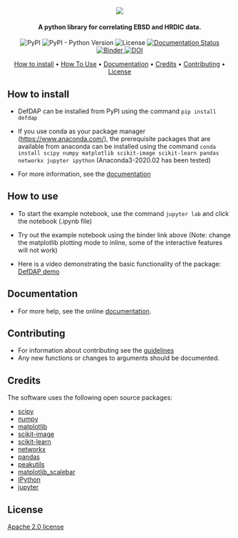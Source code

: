 <p align="center">
  <img src="http://mechmicroman.github.io/DefDAP/_images/logo.png">
</p>

<h4 align="center">A python library for correlating EBSD and HRDIC data.</h4>

<p align="center">
  <img alt="PyPI" src="https://img.shields.io/pypi/v/defdap">
  <img alt="PyPI - Python Version" src="https://img.shields.io/pypi/pyversions/defdap">
  <img alt="License" src="https://img.shields.io/github/license/MechMicroMan/DefDAP">
  <a href="https://defdap.readthedocs.io/en/latest/?badge=latest">
    <img src="https://readthedocs.org/projects/defdap/badge/?version=latest" alt='Documentation Status' />
  </a>
  <a href="https://mybinder.org/v2/gh/MechMicroMan/DefDAP/master?filepath=example_notebook.ipynb">
    <img alt="Binder" src="https://mybinder.org/badge_logo.svg">
  </a>
  <a href="https://zenodo.org/record/3688096">
    <img alt="DOI" src="https://zenodo.org/badge/DOI/10.5281/zenodo.3688096.svg">
  </a>
</p>

<p align="center">
  <a href="#how-to-install">How to install</a> •
  <a href="#how-to-use">How To Use</a> •
  <a href="#documentation">Documentation</a> •
  <a href="#credits">Credits</a> •
  <a href="#contributing">Contributing</a> •
  <a href="#license">License</a>
</p>


## How to install

- DefDAP can be installed from PyPI using the command `pip install defdap`

- If you use conda as your package manager (https://www.anaconda.com/), the prerequisite packages that are available from anaconda can be installed using the command `conda install scipy numpy matplotlib scikit-image scikit-learn pandas networkx jupyter ipython` (Anaconda3-2020.02 has been tested)

- For more information, see the [documentation](https://defdap.readthedocs.io/en/latest/installation.html)

## How to use

- To start the example notebook, use the command `jupyter lab` and click the notebook (.ipynb file)

- Try out the example notebook using the binder link above (Note: change the matplotlib plotting mode to inline, some of the interactive features will not work)

- Here is a video demonstrating the basic functionality of the package: 
[DefDAP demo](http://www.youtube.com/watch?v=JIbc7F-nFSQ "DefDAP demo")

## Documentation

- For more help, see the online [documentation](https://defdap.readthedocs.io/).

## Contributing

- For information about contributing see the [guidelines](https://defdap.readthedocs.io/en/latest/contributing.html)
- Any new functions or changes to arguments should be documented.

## Credits

The software uses the following open source packages:

- [scipy](http://scipy.org/)
- [numpy](http://numpy.org/)
- [matplotlib](http://matplotlib.org/)
- [scikit-image](http://scikit-image.org/)
- [scikit-learn](https://scikit-learn.org/stable/)
- [networkx](https://networkx.github.io/)
- [pandas](http://pandas.pydata.org)
- [peakutils](https://peakutils.readthedocs.io/en/latest/)
- [matplotlib_scalebar](https://pypi.org/project/matplotlib-scalebar/)
- [IPython](https://ipython.org/)
- [jupyter](https://jupyter.org/)

## License

[Apache 2.0 license](https://www.apache.org/licenses/LICENSE-2.0)

